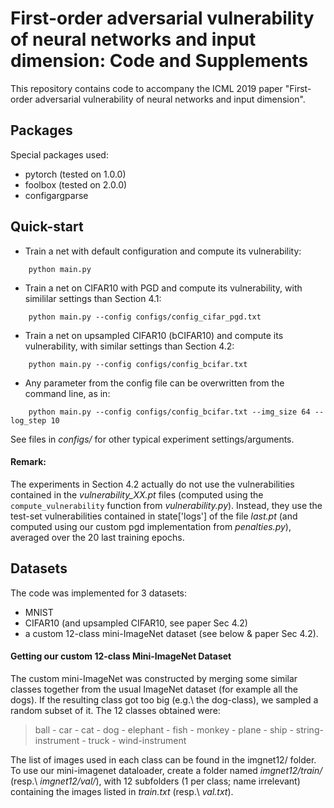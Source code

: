 First-order adversarial vulnerability of neural networks and input dimension: Code and Supplements
==================================================================================================

This repository contains code to accompany the ICML 2019 paper
"First-order adversarial vulnerability of neural networks and input dimension".

Packages
--------

Special packages used:
- pytorch (tested on 1.0.0)
- foolbox (tested on 2.0.0)
- configargparse

Quick-start
-----------
- Train a net with default configuration and compute its vulnerability:
```
    python main.py
```
- Train a net on CIFAR10 with PGD and compute its vulnerability, with
  simililar settings than Section 4.1:
```
    python main.py --config configs/config_cifar_pgd.txt
```
- Train a net on upsampled CIFAR10 (bCIFAR10) and compute its vulnerability,
  with similar settings than Section 4.2:

```
    python main.py --config configs/config_bcifar.txt
```
- Any parameter from the config file can be overwritten from the command line,
  as in:
```
    python main.py --config configs/config_bcifar.txt --img_size 64 --log_step 10
```
See files in _configs/_ for other typical experiment settings/arguments.

#### Remark:
The experiments in Section 4.2 actually do not use the vulnerabilities contained
in the _vulnerability_XX.pt_ files (computed using the `compute_vulnerability`
function from _vulnerability.py_). Instead, they use the test-set
vulnerabilities contained in state['logs'] of the file _last.pt_ (and computed
using our custom pgd implementation from _penalties.py_), averaged over the 20
last training epochs.

Datasets
--------

The code was implemented for 3 datasets:
- MNIST
- CIFAR10 (and upsampled CIFAR10, see paper Sec 4.2)
- a custom 12-class mini-ImageNet dataset (see below & paper Sec 4.2).

#### Getting our custom 12-class Mini-ImageNet Dataset
The custom mini-ImageNet was constructed by merging some similar classes together
from the usual ImageNet dataset (for example all the dogs). If the resulting
class got too big (e.g.\ the dog-class), we sampled a random subset of it.
The 12 classes obtained were:

> ball - car - cat - dog - elephant - fish - monkey - plane - ship -
> string-instrument - truck - wind-instrument

The list of images used in each class can be found in the imgnet12/ folder.  To
use our mini-imagenet dataloader, create a folder named _imgnet12/train/_
(resp.\ _imgnet12/val/_), with 12 subfolders (1 per class; name irrelevant)
containing the images listed in _train.txt_ (resp.\ _val.txt_).
